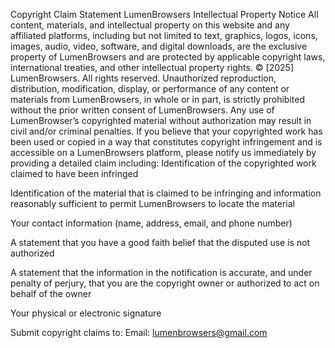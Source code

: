


Copyright Claim Statement
LumenBrowsers Intellectual Property Notice
All content, materials, and intellectual property on this website and any affiliated platforms, including but not limited to text, graphics, logos, icons, images, audio, video, software, and digital downloads, are the exclusive property of LumenBrowsers and are protected by applicable copyright laws, international treaties, and other intellectual property rights.
© [2025] LumenBrowsers. All rights reserved.
Unauthorized reproduction, distribution, modification, display, or performance of any content or materials from LumenBrowsers, in whole or in part, is strictly prohibited without the prior written consent of LumenBrowsers. Any use of LumenBrowser’s copyrighted material without authorization may result in civil and/or criminal penalties.
If you believe that your copyrighted work has been used or copied in a way that constitutes copyright infringement and is accessible on a LumenBrowsers platform, please notify us immediately by providing a detailed claim including:
Identification of the copyrighted work claimed to have been infringed


Identification of the material that is claimed to be infringing and information reasonably sufficient to permit LumenBrowsers to locate the material


Your contact information (name, address, email, and phone number)


A statement that you have a good faith belief that the disputed use is not authorized


A statement that the information in the notification is accurate, and under penalty of perjury, that you are the copyright owner or authorized to act on behalf of the owner


Your physical or electronic signature


Submit copyright claims to:
 Email: lumenbrowsers@gmail.com





